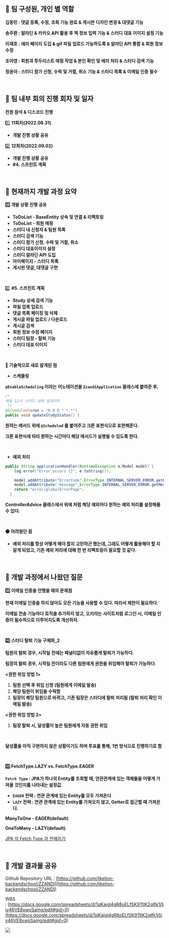 ## 📌 팀 구성원, 개인 별 역할

**김동민 : 댓글 등록, 수정, 조회 기능 완료 & 게시판 디자인 변경 & 대댓글 기능**

**송주환 : 알라딘 & 카카오 API 활용 후 책 정보 입력 기능 & 스터디 대표 이미지 설정 기능**

**이재호 : 에러 페이지 도입 & gif 파일 업로드 가능하도록 & 알라딘 API 통합 & 회원 정보 수정**

**조아영 : 회원과 투두리스트 매핑 작업 & 본인 확인 및 에러 처리 & 스터디 검색 기능**

**정윤아 : 스터디 참가 신청, 수락 및 거절, 취소 기능 & 스터디 목록 & 이메일 인증 필수**

<br>

## 📌 팀 내부 회의 진행 회차 및 일자

**전원 참석 & 디스코드 진행**

1️⃣ **11회차(2022.08.31)**

- **개발 진행 상황 공유**

2️⃣ **12회차(2022.09.02)**

- **개발 진행 상황 공유**
- **#4. 스프린트 계획**

<br>

## 📌 현재까지 개발 과정 요약

**1️⃣ 개발 상황 진행 공유**

- **ToDoList - BaseEntity 상속 및 연결 & 리팩토링**
- **ToDoList - 회원 매핑**
- **스터디 내 신청자 & 팀원 목록**
- **스터디 검색 기능**
- **스터디 참가 신청, 수락 및 거절, 취소**
- **스터디 대표이미지 설정**
- **스터디 알라딘 API 도입**
- **마이페이지 - 스터디 목록**
- **게시판 댓글, 대댓글 구현**

<br>

2️⃣ **#5. 스프린트 계획**

- **Study 상세 검색 기능**
- **파일 압축 업로드**
- **댓글 목록 페이징 및 삭제**
- **게시글 파일 업로드 / 다운로드**
- **게시글 검색**
- **회원 정보 수정 페이지**
- **스터디 팀장 - 탈퇴 기능**
- **스터디 대표 이미지**

<br>

**🔴 기술적으로 새로 알게된 점**

- **스케줄링**

**`@EnableScheduling` 이라는 어노테이션을 `ZzandiApplication` 클래스에 붙여준 후,**

```java
/*
매일 12시 스터디 상태 업데이트
 */
@Scheduled(cron = "0 0 0 * * *")
public void updateStudyStatus() {
```

**원하는 메서드 위에 `@Scheduled` 를 붙여주고 크론 표현식으로 표현해준다.**

**크론 표현식에 따라 원하는 시간마다 해당 메서드가 실행될 수 있도록 한다.**

<br>

- **예외 처리**

```java
public String applicationHandler(RuntimeException e,Model model) {
    log.error("Error occurs {}", e.toString());

    model.addAttribute("ErrorCode",ErrorType.INTERNAL_SERVER_ERROR.getErrorCode());
    model.addAttribute("message",ErrorType.INTERNAL_SERVER_ERROR.getMessage());
    return "error/globalErrorPage";
  }
```

**ControllerAdvice 클래스에서 위에 처럼 해당 예외마다 원하는 예외 처리를 설정해줄 수 있다.**

<br>

**🟠 어려웠던 점**

- **예외 처리를 항상 어떻게 해야 할지 고민하곤 했는데, 그래도 어떻게 활용해야 할 지 알게 되었고, 기존 예외 처리에 대해 한 번 리팩토링이 필요할 것 같다.**

<br>

## 📌 개발 과정에서 나왔던 질문


**1️⃣ 이메일 인증을 안했을 때의 문제점**

**현재 이메일 인증을 하지 않아도 모든 기능을 사용할 수 있다. 따라서 제한이 필요하다.**

**이메일 전송 기능마다 로직을 추가하지 않고, 오키라는 사이트처럼 로그인 시, 이메일 인증이 필수적으로 이루어지도록 개선하자.**

<br>


**2️⃣ 스터디 탈퇴 기능 구체화_2**

**팀원의 탈퇴 경우, 시작일 전에는 패널티없이 자유롭게 탈퇴가 가능하다.**

**팀장의 탈퇴 경우, 시작일 전이라도 다른 팀원에게 권한을 위임해야 탈퇴가 가능하다.**

**<권한 위임 방법 1>**

1. **팀원 선택 후 위임 신청 (팀원에게 이메일 발송)**
2. **해당 팀원이 위임을 수락함**
3. **팀장이 해당 팀원으로 바뀌고, 기존 팀장은 스터디에 탈퇴 처리됨 (탈퇴 처리 확인 이메일 발송)**

**<권한 위임 방법 2>**

1. **팀장 탈퇴 시, 달성률이 높은 팀원에게 자동 권한 위임**

<br>

**달성률을 아직 구현하지 않은 상황이기도 하며 투표를 통해, 1번 방식으로 진행하기로 함**

<br>

**3️⃣ FetchType.LAZY vs. FetchType.EAGER**

**`Fetch Type` : JPA가 하나의 Entity를 조회할 때, 연관관계에 있는 객체들을 어떻게 가져올 것인지를 나타내는 설정값.**

- **`EAGER` 전략 : 연관 관계에 있는 Entity를 모두 가져온다**
- **`LAZY` 전략 : 연관 관계에 있는 Entity를 가져오지 않고, Getter로 접근할 때 가져온다.**

**ManyToOne - EAGER(default)**

**OneToMany - LAZY(default)**

[JPA 의 Fetch Type 과 친해지기](http://jaynewho.com/post/39)

<br>

## 📌 개발 결과물 공유

Github Repository URL : [https://github.com/likelion-backendschool/ZZANDI](https://github.com/likelion-backendschool/ZZANDI)

WBS : [https://docs.google.com/spreadsheets/d/1qKajgl4gR8oELfSK9TtlK2qIfk1j5iy46VE8xwoSamg/edit#gid=0](https://docs.google.com/spreadsheets/d/1qKajgl4gR8oELfSK9TtlK2qIfk1j5iy46VE8xwoSamg/edit#gid=0)

<img src="https://user-images.githubusercontent.com/73464584/188451082-a984fab6-dc0c-4376-b1cd-a238721fc79d.png">
